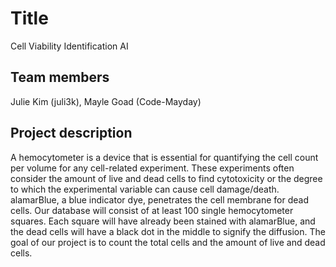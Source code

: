 # Title
Cell Viability Identification AI

## Team members
Julie Kim (juli3k), Mayle Goad (Code-Mayday)
## Project description
A hemocytometer is a device that is essential for quantifying the cell count per volume for any cell-related experiment. These experiments often consider the amount of live and dead cells to find cytotoxicity or the degree to which the experimental variable can cause cell damage/death. alamarBlue, a blue indicator dye, penetrates the cell membrane for dead cells. Our database will consist of at least 100 single hemocytometer squares. Each square will have already been stained with alamarBlue, and the dead cells will have a black dot in the middle to signify the diffusion. The goal of our project is to count the total cells and the amount of live and dead cells.
